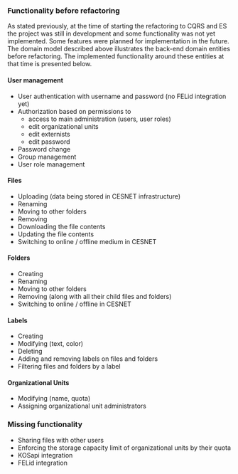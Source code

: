 ### Functionality before refactoring

As stated previously, at the time of starting the refactoring to CQRS and ES the project was still in development and some functionality was not yet implemented. Some features were planned for implementation in the future. The domain model described above illustrates the back-end domain entities before refactoring. The implemented functionality around these entities at that time is presented below.

#### User management

- User authentication with username and password (no FELid integration yet)
- Authorization based on permissions to
    - access to main administration (users, user roles)
    - edit organizational units
    - edit externists
    - edit password
- Password change
- Group management
- User role management

#### Files

- Uploading (data being stored in CESNET infrastructure)
- Renaming
- Moving to other folders
- Removing
- Downloading the file contents
- Updating the file contents
- Switching to online / offline medium in CESNET

#### Folders
- Creating
- Renaming
- Moving to other folders
- Removing (along with all their child files and folders)
- Switching to online / offline in CESNET

#### Labels
- Creating
- Modifying (text, color)
- Deleting
- Adding and removing labels on files and folders
- Filtering files and folders by a label

#### Organizational Units
- Modifying (name, quota)
- Assigning organizational unit administrators

### Missing functionality
- Sharing files with other users
- Enforcing the storage capacity limit of organizational units by their quota
- KOSapi integration
- FELid integration
